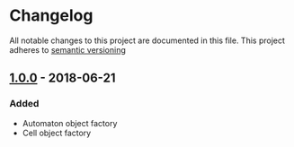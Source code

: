 # Changelog

All notable changes to this project are documented in this file. This project adheres to [semantic versioning][semver]

## [1.0.0] - 2018-06-21

### Added

- Automaton object factory
- Cell object factory

[semver]: https://semver.org/
[1.0.0]: https://github.com/liam-egan/automata.js/releases/tag/v1.0.0
